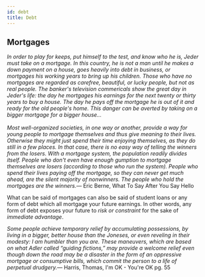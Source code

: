 ```yaml
---
id: debt
title: Debt
---
```

<link href="index.css" rel="stylesheet"></link>

Mortgages
---------

<quote><cite>In order to play for keeps, put himself to the test, and know who he is, Jeder must take on a mortgage. In this country, he is not a man until he makes a down payment on a house, goes heavily into debt in business, or mortgages his working years to bring up his children. Those who have no mortgages are regarded as carefree, beautiful, or lucky people, but not as real people. The banker's television commericals show the great day in Jeder's life: the day he mortgages his earnings for the next twenty or thirty years to buy a house. The day he pays off the mortgage he is out of it and ready for the old people's home. This danger can be averted by taking on a bigger mortgage for a bigger house...\
\
<i>Most well-organized societies, in one way or another, provide a way for young people to mortgage themselves and thus give meaning to their lives. Otherwise they might just spend their time enjoying themselves, as they do still in a few places.</i> In that case, there is no easy way of telling the winners from the losers. With a mortgage system, the population readily divides itself. People who don't even have enough gumption to mortgage themselves are losers (according to those who run the system). People who spend their lives paying off the mortgage, so they can never get much ahead, are the silent majority of nonwinners. The people who hold the mortgages are the winners.</cite><span>— <author>Eric Berne</author>, <book>What To Say After You Say Hello</book></span></quote>

What can be said of mortgages can also be said of student loans or any form of debt which all mortgage your future earnings. In other words, any form of debt exposes your future to *risk or constraint* for the sake of *immediate advantage*.

<quote><cite>Some people achieve <i>temporary relief</i> by accumulating possessions, by living in a bigger, better house than the Joneses, or even reveling in their modesty: I am humbler than you are. These maneuvers, which are based on what Adler called “guiding fictions,” may provide a welcome relief even though down the road may be a disaster in the form of an <i>oppressive mortgage</i> or consumptive bills, which commit the person to a life of perpetual drudgery.</cite><span>— <author>Harris, Thomas</author>, <book>I'm OK - You're OK pg. 55</book></span></quote>
